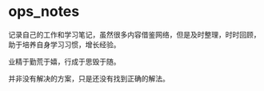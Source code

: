 # ops_notes

记录自己的工作和学习笔记，虽然很多内容借鉴网络，但是及时整理，时时回顾，助于培养自身学习习惯，增长经验。

业精于勤荒于嬉，行成于思毁于随。

并非没有解决的方案，只是还没有找到正确的解法。